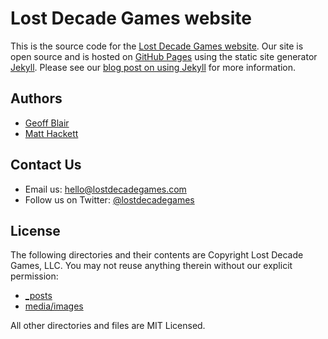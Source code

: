 # Lost Decade Games website

This is the source code for the [Lost Decade Games website][1]. Our site is open source and is hosted on [GitHub Pages][3] using the static site generator [Jekyll][4]. Please see our [blog post on using Jekyll][2] for more information.

## Authors

* [Geoff Blair][5]
* [Matt Hackett][6]

## Contact Us

* Email us: [hello@lostdecadegames.com][7]
* Follow us on Twitter: [@lostdecadegames][8]

## License

The following directories and their contents are Copyright Lost Decade Games, LLC. You may not reuse anything therein without our explicit permission:

* [_posts][9]
* [media/images][10]

All other directories and files are MIT Licensed.

[1]: http://www.lostdecadegames.com
[2]: http://www.lostdecadegames.com/our-new-blog-is-running-on-jekyll/
[3]: http://pages.github.com/
[4]: https://github.com/mojombo/jekyll/wiki
[5]: http://www.lostdecadegames.com/contact/#geoff
[6]: http://www.lostdecadegames.com/contact/#matt
[7]: mailto:hello@lostdecadegames.com
[8]: http://twitter.com/#!/lostdecadegames
[9]: https://github.com/lostdecade/lostdecade.github.com/tree/master/_posts
[10]: https://github.com/lostdecade/lostdecade.github.com/tree/master/media/images
